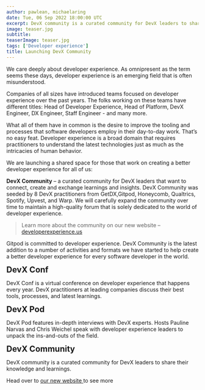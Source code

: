 ```yaml
---
author: pawlean, michaelaring
date: Tue, 06 Sep 2022 18:00:00 UTC
excerpt: DevX community is a curated community for DevX leaders to share their knowledge and learnings.
image: teaser.jpg
subtitle:
teaserImage: teaser.jpg
tags: ['Developer experience']
title: Launching DevX Community
---
```


<style lang="postcss">
 h2 {
    margin-top: var(--small);
    margin-bottom: var(--x-small);
  }
</style>

We care deeply about developer experience. As omnipresent as the term seems these days, developer experience is an emerging field that is often misunderstood.

Companies of all sizes have introduced teams focused on developer experience over the past years. The folks working on these teams have different titles: Head of Developer Experience, Head of Platform, DevX Engineer, DX Engineer, Staff Engineer - and many more.

What all of them have in common is the desire to improve the tooling and processes that software developers employ in their day-to-day work. That’s no easy feat. Developer experience is a broad domain that requires practitioners to understand the latest technologies just as much as the intricacies of human behavior.

We are launching a shared space for those that work on creating a better developer experience for all of us:

**DevX Community** – a curated community for DevX leaders that want to connect, create and exchange learnings and insights. DevX Community was seeded by 8 DevX practitioners from GetDX,Gitpod, Honeycomb, Qualtrics, Spotify, Upvest, and Warp. We will carefully expand the community over time to maintain a high-quality forum that is solely dedicated to the world of developer experience.

> Learn more about the community on our new website – <a href="https://developerexperience.us" target="_blank"> developerexperience.us </a>

Gitpod is committed to developer experience. DevX Community is the latest addition to a number of activities and formats we have started to help create a better developer experience for every software developer in the world.

## DevX Conf

DevX Conf is a virtual conference on developer experience that happens every year. DevX practitioners at leading companies discuss their best tools, processes, and latest learnings.

## DevX Pod

DevX Pod features in-depth interviews with DevX experts. Hosts Pauline Narvas and Chris Weichel speak with developer experience leaders to unpack the ins-and-outs of the field.

## DevX Community

DevX community is a curated community for DevX leaders to share their knowledge and learnings.

Head over to <a href="https://developerexperience.us" target="_blank"> our new website </a> to see more
